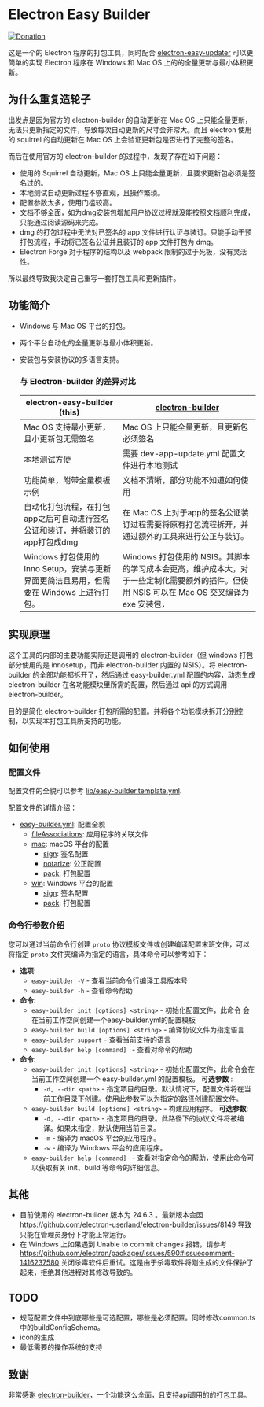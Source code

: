 # Electron Easy Builder

[![Donation](https://img.shields.io/static/v1?label=Donation&message=❤️&style=social)](https://ko-fi.com/V7V7141EHB)

这是一个的 Electron 程序的打包工具，同时配合 [electron-easy-updater](https://github.com/featherJ/electron-easy-updater) 可以更简单的实现 Electron 程序在 Windows 和 Mac OS 上的的全量更新与最小体积更新。

## 为什么重复造轮子
出发点是因为官方的 electron-builder 的自动更新在 Mac OS 上只能全量更新，无法只更新指定的文件，导致每次自动更新的尺寸会非常大。而且 electron 使用的 squirrel 的自动更新在 Mac OS 上会验证更新包是否进行了完整的签名。

而后在使用官方的 electron-builder 的过程中，发现了存在如下问题：
* 使用的 Squirrel 自动更新，Mac OS 上只能全量更新，且要求更新包必须是签名过的。
* 本地测试自动更新过程不够直观，且操作繁琐。
* 配置参数太多，使用门槛较高。
* 文档不够全面，如为dmg安装包增加用户协议过程就没能按照文档顺利完成，只能通过阅读源码来完成。
* dmg 的打包过程中无法对已签名的 app 文件进行认证与装订。只能手动干预打包流程，手动将已签名公证并且装订的 app 文件打包为 dmg。
* Electron Forge 对于程序的结构以及 webpack 限制的过于死板，没有灵活性。

所以最终导致我决定自己重写一套打包工具和更新插件。

## 功能简介
* Windows 与 Mac OS 平台的打包。
* 两个平台自动化的全量更新与最小体积更新。
* 安装包与安装协议的多语言支持。

	### 与 Electron-builder 的差异对比
	| electron-easy-builder (this) | [electron-builder](https://www.electron.build/index.html) | 
	|----------|----------|
	| Mac OS 支持最小更新，且小更新包无需签名 | Mac OS 上只能全量更新，且更新包必须签名 |
	| 本地测试方便 | 需要 dev-app-update.yml 配置文件进行本地测试 |
	| 功能简单，附带全量模板示例 | 文档不清晰，部分功能不知道如何使用 |
	| 自动化打包流程，在打包app之后可自动进行签名公证和装订，并将装订的app打包成dmg | 在 Mac OS 上对于app的签名公证装订过程需要将原有打包流程拆开，并通过额外的工具来进行公正与装订。 |
	| Windows 打包使用的 Inno Setup，安装与更新界面更简洁且易用，但需要在 Windows 上进行打包。 | Windows 打包使用的 NSIS。其脚本的学习成本会更高，维护成本大，对于一些定制化需要额外的插件。但使用 NSIS 可以在 Mac OS 交叉编译为 exe 安装包， |

## 实现原理
这个工具的内部的主要功能实际还是调用的 electron-builder（但 windows 打包部分使用的是 innosetup，而非 electron-builder 内置的 NSIS）。将 electron-builder 的全部功能都拆开了，然后通过 easy-builder.yml 配置的内容，动态生成 electron-builder 在各功能模块里所需的配置，然后通过 api 的方式调用 electron-builder。

目的是简化 electron-builder 打包所需的配置。并将各个功能模块拆开分别控制，以实现本打包工具所支持的功能。

## 如何使用
### 配置文件
配置文件的全貌可以参考 [lib/easy-builder.template.yml](lib/easy-builder.template.yml).

配置文件的详情介绍：
* [easy-builder.yml](docs/zh/base.md): 配置全貌
	* [fileAssociations](docs/zh/fileAssociation.md):	应用程序的关联文件
	* [mac](docs/zh/mac/base.md): macOS 平台的配置
		* [sign](docs/zh/mac/sign.md): 签名配置
		* [notarize](docs/zh/mac/notarize.md): 公正配置
		* [pack](docs/zh/mac/pack.md): 打包配置
	* [win](docs/zh/win/base.md): Windows 平台的配置
		* [sign](docs/zh/win/sign.md): 签名配置
		* [pack](docs/zh/win/pack.md): 打包配置

### 命令行参数介绍
您可以通过当前命令行创建 `proto` 协议模板文件或创建编译配置末班文件，可以将指定 `proto` 文件夹编译为指定的语言，具体命令可以参考如下：

* **选项**:
    * `easy-builder -V` - 查看当前命令行编译工具版本号
    * `easy-builder -h` - 查看命令帮助
* **命令**:
    * `easy-builder init [options] <string>` - 初始化配置文件，此命令
	会在当前工作空间创建一个easy-builder.yml的配置模板
    * `easy-builder build [options] <string>` - 编译协议文件为指定语言
    * `easy-builder support` - 查看当前支持的语言
    * `easy-builder help [command] ` - 查看对命令的帮助
* **命令**:
	* `easy-builder init [options] <string>` - 初始化配置文件，此命令会在当前工作空间创建一个 easy-builder.yml 的配置模板。
	**可选参数** :
		* `-d, --dir <path>` - 指定项目的目录。默认情况下，配置文件将在当前工作目录下创建。使用此参数可以为指定的路径创建配置文件。
	* `easy-builder build [options] <string>` - 构建应用程序。
	**可选参数**:
		* `-d, --dir <path>` - 指定项目的目录。此路径下的协议文件将被编译。如果未指定，默认使用当前目录。
		* `-m` - 编译为 macOS 平台的应用程序。
		* `-w` - 编译为 Windows 平台的应用程序。
    * `easy-builder help [command] ` - 查看对指定命令的帮助，使用此命令可以获取有关 init、build 等命令的详细信息。


## 其他
* 目前使用的 electron-builder 版本为 24.6.3 。最新版本会因 https://github.com/electron-userland/electron-builder/issues/8149 导致只能在管理员身份下才能正常运行。
* 在 Windows 上如果遇到 Unable to commit changes 报错，请参考 https://github.com/electron/packager/issues/590#issuecomment-1416237580 关闭杀毒软件后重试。这是由于杀毒软件将刚生成的文件保护了起来，拒绝其他进程对其修改导致的。

## TODO
* 规范配置文件中到底哪些是可选配置，哪些是必须配置。同时修改common.ts中的buildConfigSchema。
* icon的生成
* 最低需要的操作系统的支持

## 致谢
非常感谢 [electron-builder](https://www.electron.build/index.html)，一个功能这么全面，且支持api调用的的打包工具。
